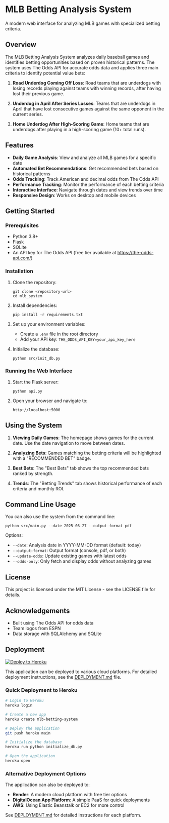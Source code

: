 # MLB Betting Analysis System

A modern web interface for analyzing MLB games with specialized betting criteria.

## Overview

The MLB Betting Analysis System analyzes daily baseball games and identifies betting opportunities based on proven historical patterns. The system uses The Odds API for accurate odds data and applies three main criteria to identify potential value bets:

1. **Road Underdog Coming Off Loss**: Road teams that are underdogs with losing records playing against teams with winning records, after having lost their previous game.

2. **Underdog in April After Series Losses**: Teams that are underdogs in April that have lost consecutive games against the same opponent in the current series.

3. **Home Underdog After High-Scoring Game**: Home teams that are underdogs after playing in a high-scoring game (10+ total runs).

## Features

- **Daily Game Analysis**: View and analyze all MLB games for a specific date
- **Automated Bet Recommendations**: Get recommended bets based on historical patterns  
- **Odds Tracking**: Track American and decimal odds from The Odds API
- **Performance Tracking**: Monitor the performance of each betting criteria
- **Interactive Interface**: Navigate through dates and view trends over time
- **Responsive Design**: Works on desktop and mobile devices

## Getting Started

### Prerequisites

- Python 3.8+
- Flask
- SQLite
- An API key for The Odds API (free tier available at https://the-odds-api.com/)

### Installation

1. Clone the repository:
   ```
   git clone <repository-url>
   cd mlb_system
   ```

2. Install dependencies:
   ```
   pip install -r requirements.txt
   ```

3. Set up your environment variables:
   - Create a `.env` file in the root directory
   - Add your API key: `THE_ODDS_API_KEY=your_api_key_here`

4. Initialize the database:
   ```
   python src/init_db.py
   ```

### Running the Web Interface

1. Start the Flask server:
   ```
   python api.py
   ```

2. Open your browser and navigate to:
   ```
   http://localhost:5000
   ```

## Using the System

1. **Viewing Daily Games**: The homepage shows games for the current date. Use the date navigation to move between dates.

2. **Analyzing Bets**: Games matching the betting criteria will be highlighted with a "RECOMMENDED BET" badge.

3. **Best Bets**: The "Best Bets" tab shows the top recommended bets ranked by strength.

4. **Trends**: The "Betting Trends" tab shows historical performance of each criteria and monthly ROI.

## Command Line Usage

You can also use the system from the command line:

```
python src/main.py --date 2025-03-27 --output-format pdf
```

Options:
- `--date`: Analysis date in YYYY-MM-DD format (default: today)
- `--output-format`: Output format (console, pdf, or both)
- `--update-odds`: Update existing games with latest odds
- `--odds-only`: Only fetch and display odds without analyzing games

## License

This project is licensed under the MIT License - see the LICENSE file for details.

## Acknowledgements

- Built using The Odds API for odds data
- Team logos from ESPN
- Data storage with SQLAlchemy and SQLite 

## Deployment

[![Deploy to Heroku](https://www.herokucdn.com/deploy/button.svg)](https://heroku.com/deploy)

This application can be deployed to various cloud platforms. For detailed deployment instructions, see the [DEPLOYMENT.md](DEPLOYMENT.md) file.

### Quick Deployment to Heroku

```bash
# Login to Heroku
heroku login

# Create a new app
heroku create mlb-betting-system

# Deploy the application
git push heroku main

# Initialize the database
heroku run python initialize_db.py

# Open the application
heroku open
```

### Alternative Deployment Options

The application can also be deployed to:
- **Render**: A modern cloud platform with free tier options
- **DigitalOcean App Platform**: A simple PaaS for quick deployments
- **AWS**: Using Elastic Beanstalk or EC2 for more control

See [DEPLOYMENT.md](DEPLOYMENT.md) for detailed instructions for each platform. 